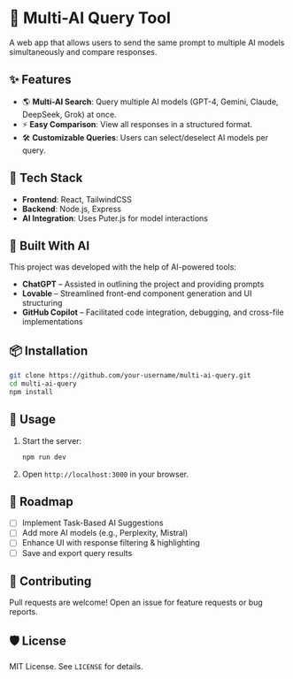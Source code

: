 # 🚀 Multi-AI Query Tool

A web app that allows users to send the same prompt to multiple AI models simultaneously and compare responses.

## ✨ Features
- 🌎 **Multi-AI Search**: Query multiple AI models (GPT-4, Gemini, Claude, DeepSeek, Grok) at once.
- ⚡ **Easy Comparison**: View all responses in a structured format.
- 🛠 **Customizable Queries**: Users can select/deselect AI models per query.

## 🔧 Tech Stack
- **Frontend**: React, TailwindCSS
- **Backend**: Node.js, Express
- **AI Integration**: Uses Puter.js for model interactions

## 🤖 Built With AI  
This project was developed with the help of AI-powered tools:  
- **ChatGPT** – Assisted in outlining the project and providing prompts  
- **Lovable** – Streamlined front-end component generation and UI structuring  
- **GitHub Copilot** – Facilitated code integration, debugging, and cross-file implementations  

## 📦 Installation
```bash
git clone https://github.com/your-username/multi-ai-query.git
cd multi-ai-query
npm install
```

## 🚀 Usage
1. Start the server:
   ```bash
   npm run dev
   ```
2. Open `http://localhost:3000` in your browser.

## 📌 Roadmap
- [ ] Implement Task-Based AI Suggestions
- [ ] Add more AI models (e.g., Perplexity, Mistral)
- [ ] Enhance UI with response filtering & highlighting
- [ ] Save and export query results

## 🤝 Contributing
Pull requests are welcome! Open an issue for feature requests or bug reports.

## 🛡️ License
MIT License. See `LICENSE` for details.
